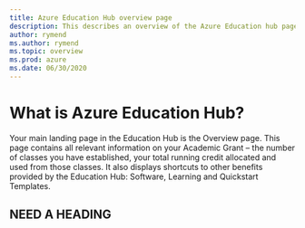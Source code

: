```yaml
---
title: Azure Education Hub overview page
description: This describes an overview of the Azure Education hub page.
author: rymend
ms.author: rymend
ms.topic: overview
ms.prod: azure
ms.date: 06/30/2020
---
```


# What is Azure Education Hub? 

Your main landing page in the Education Hub is the Overview page. This page contains all relevant information on your Academic Grant – the number of classes you have established, your total running credit allocated and used from those classes. It also displays shortcuts to
other benefits provided by the Education Hub: Software, Learning and Quickstart Templates.

## NEED A HEADING
<!-- IMAGE>
1. Courses Total number of active courses on the Instructor’s account
1. Labs Total number of active labs that have been passed out to students
1. Action needed Any actions you need to complete, such as accepting a Lab invitation
1. Software Free software available to download as an Educator
1. Learning Free Azure learning pathways to access through Microsoft Learn
1. Quickstart Templates Azure templates to help speed up and simplify deployment for common tasks

<!-- VERIFY NUMBERING ONCE A SCREENSHOT IS ADDED>

## Next steps

> NEED CONTENT

